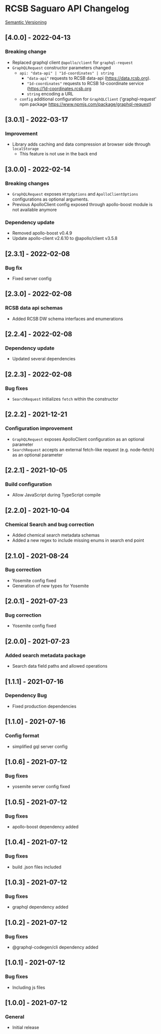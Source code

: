 # RCSB Saguaro API Changelog

[Semantic Versioning](https://semver.org/)

## [4.0.0] - 2022-04-13
### Breaking change
- Replaced graphql client `@apollo/client` for `graphql-request`
- `GraphQLRequest` constructor parameters changed
  - `api: "data-api" | "1d-coordinates" | string`
    - `"data-api"` requests to RCSB data-api (https://data.rcsb.org).
    - `"1d-coordinates"` requests to RCSB 1d-coordinate service (https://1d-coordinates.rcsb.org
    - `string` encoding a URL 
  - `config` additional configuration for `GraphQLClient` ('graphql-request' npm package https://www.npmjs.com/package/graphql-request) 
  
## [3.0.1] - 2022-03-17
### Improvement
- Library adds caching and data compression at browser side through `localStorage`
  - This feature is not use in the back end

## [3.0.0] - 2022-02-14
### Breaking changes
- `GraphQLRequest` exposes `HttpOptions` and `ApolloClientOptions` configurations as optional arguments. 
- Previous ApolloClient config exposed through apollo-boost module is not available anymore

### Dependency update
- Removed apollo-boost v0.4.9
- Update apollo-client v2.6.10 to @apollo/client v3.5.8 

## [2.3.1] - 2022-02-08
### Bug fix
- Fixed server config

## [2.3.0] - 2022-02-08
### RCSB data api schemas
- Added RCSB DW schema interfaces and enumerations

## [2.2.4] - 2022-02-08
### Dependency update
- Updated several dependencies

## [2.2.3] - 2022-02-08
### Bug fixes
- `SearchRequest` initializes `fetch` within the constructor

## [2.2.2] - 2021-12-21
### Configuration improvement
- `GraphQLRequest` exposes ApolloClient configuration as an optional parameter
- `SearchRequest` accepts an external fetch-like request (e.g. node-fetch) as an optional parameter

## [2.2.1] - 2021-10-05
### Build configuration
- Allow JavaScript during TypeScript compile

## [2.2.0] - 2021-10-04
### Chemical Search and bug correction
- Added chemical search metadata schemas
- Added a new regex to include missing enums in search end point

## [2.1.0] - 2021-08-24
### Bug correction
- Yosemite config fixed
- Generation of new types for Yosemite

## [2.0.1] - 2021-07-23
### Bug correction
- Yosemite config fixed

## [2.0.0] - 2021-07-23
### Added search metadata package
- Search data field paths and allowed operations

## [1.1.1] - 2021-07-16
### Dependency Bug
- Fixed production dependencies

## [1.1.0] - 2021-07-16
### Config format
- simplified gql server config

## [1.0.6] - 2021-07-12
### Bug fixes
- yosemite server config fixed

## [1.0.5] - 2021-07-12
### Bug fixes
- apollo-boost dependency added

## [1.0.4] - 2021-07-12
### Bug fixes
- build .json files included

## [1.0.3] - 2021-07-12
### Bug fixes
- graphql dependency added

## [1.0.2] - 2021-07-12
### Bug fixes
- @graphql-codegen/cli dependency added

## [1.0.1] - 2021-07-12
### Bug fixes
- Including js files

## [1.0.0] - 2021-07-12
### General
- Initial release